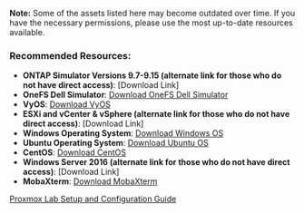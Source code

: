 **Note:** Some of the assets listed here may become outdated over time. If you have the necessary permissions, please use the most up-to-date resources available.

### Recommended Resources:

- **ONTAP Simulator Versions 9.7-9.15 (alternate link for those who do not have direct access)**: [Download Link]
- **OneFS Dell Simulator**: [Download OneFS Dell Simulator](https://www.dell.com/en-us/dt/products-solutions/trial-software-download/eula/isilonsoftwaredownload.htm?msockid=0a7b420f8719636c3df0568886b16220)
- **VyOS**: [Download VyOS](https://vyos.net/get/nightly-builds/?_gl=1*1lv22gq*_ga*MzQ1ODgxOTY4LjE3MjI4OTk0Njk.*_ga_DKJYMBR6QP*MTcyMjg5OTQ2OS4xLjEuMTcyMjg5OTQ5My4zNi4wLjA.)
- **ESXi and vCenter & vSphere (alternate link for those who do not have direct access)**: [Download Link]
- **Windows Operating System**: [Download Windows OS](https://www.microsoft.com/software-download/windows11?msockid=0a7b420f8719636c3df0568886b16220)
- **Ubuntu Operating System**: [Download Ubuntu OS](https://ubuntu.com/download/desktop)
- **CentOS**: [Download CentOS](https://www.centos.org/download/)
- **Windows Server 2016 (alternate link for those who do not have direct access)**: [Download Link]
- **MobaXterm**: [Download MobaXterm](https://mobaxterm.mobatek.net/download.html)



[Proxmox Lab Setup and Configuration Guide](Proxmox%20Lab%20Setup%20and%20Configuration%20Guide.md)

